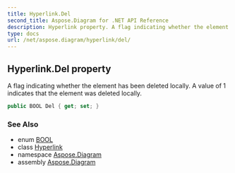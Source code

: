 ```yaml
---
title: Hyperlink.Del
second_title: Aspose.Diagram for .NET API Reference
description: Hyperlink property. A flag indicating whether the element has been deleted locally. A value of 1 indicates that the element was deleted locally
type: docs
url: /net/aspose.diagram/hyperlink/del/
---
```

## Hyperlink.Del property

A flag indicating whether the element has been deleted locally. A value of 1 indicates that the element was deleted locally.

```csharp
public BOOL Del { get; set; }
```

### See Also

* enum [BOOL](../../bool/)
* class [Hyperlink](../)
* namespace [Aspose.Diagram](../../hyperlink/)
* assembly [Aspose.Diagram](../../../)


